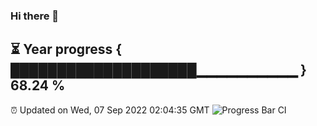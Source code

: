 ### Hi there 👋
⏳ Year progress { ████████████████████▁▁▁▁▁▁▁▁▁▁ } 68.24 %
---
⏰ Updated on Wed, 07 Sep 2022 02:04:35 GMT
![Progress Bar CI](https://github.com/liununu/liununu/workflows/Progress%20Bar%20CI/badge.svg)
